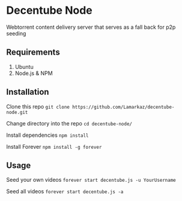 # Decentube Node
Webtorrent content delivery server that serves as a fall back for p2p seeding


## Requirements

1. Ubuntu
2. Node.js & NPM

## Installation

Clone this repo
`git clone https://github.com/Lamarkaz/decentube-node.git`

Change directory into the repo
`cd decentube-node/`

Install dependencies
`npm install`

Install Forever
`npm install -g forever`

## Usage

Seed your own videos
`forever start decentube.js -u YourUsername`

Seed all videos
`forever start decentube.js -a`
